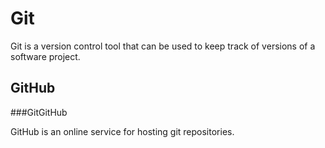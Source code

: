 # Git

Git is a version control tool that can be used to keep track of versions of a software project.

## GitHub
###GitGitHub

GitHub is an online service for hosting git repositories.
